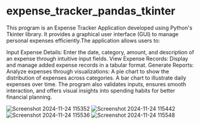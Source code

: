 # expense_tracker_pandas_tkinter
This program is an Expense Tracker Application developed using Python's Tkinter library. It provides a graphical user interface (GUI) to manage personal expenses efficiently.The application allows users to:

Input Expense Details: Enter the date, category, amount, and description of an expense through intuitive input fields.
View Expense Records: Display and manage added expense records in a tabular format.
Generate Reports: Analyze expenses through visualizations:
A pie chart to show the distribution of expenses across categories.
A bar chart to illustrate daily expenses over time.
The program also validates inputs, ensures smooth interaction, and offers visual insights into spending habits for better financial planning.

![Screenshot 2024-11-24 115352](https://github.com/user-attachments/assets/4a361305-6a15-4ab4-b7ac-b6d064fda8a1)
![Screenshot 2024-11-24 115442](https://github.com/user-attachments/assets/0d388034-46ca-4ce0-b38a-53ed8666958e)
![Screenshot 2024-11-24 115536](https://github.com/user-attachments/assets/a0aa49f3-9a3d-4d40-89d5-2ea1743c1a50)
![Screenshot 2024-11-24 115548](https://github.com/user-attachments/assets/c9d14ad6-184c-48e9-92eb-221f4332d200)
